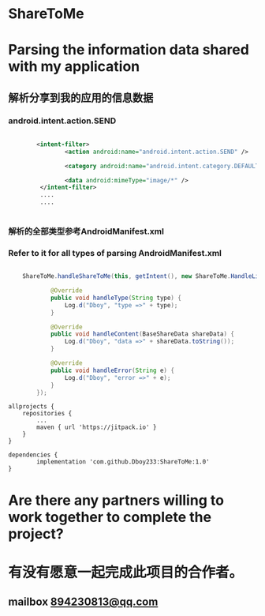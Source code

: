 # ShareToMe

# Parsing the information data shared with my application

## 解析分享到我的应用的信息数据
### android.intent.action.SEND 

```xml
    
        <intent-filter>
                <action android:name="android.intent.action.SEND" />

                <category android:name="android.intent.category.DEFAULT" />

                <data android:mimeType="image/*" />
         </intent-filter>
         ....
         ....
    
```

### 解析的全部类型参考AndroidManifest.xml
### Refer to it for all types of parsing AndroidManifest.xml

```java

    ShareToMe.handleShareToMe(this, getIntent(), new ShareToMe.HandleListener() {

            @Override
            public void handleType(String type) {
                Log.d("Dboy", "type =>" + type);
            }

            @Override
            public void handleContent(BaseShareData shareData) {
                Log.d("Dboy", "data =>" + shareData.toString());
            }

            @Override
            public void handleError(String e) {
                Log.d("Dboy", "error =>" + e);
            }
        });

```

    allprojects {
		repositories {
			...
			maven { url 'https://jitpack.io' }
		}
	}

    dependencies {
	        implementation 'com.github.Dboy233:ShareToMe:1.0'
	}
    

#  Are there any partners willing to work together to complete the project?
# 有没有愿意一起完成此项目的合作者。
## mailbox 894230813@qq.com
